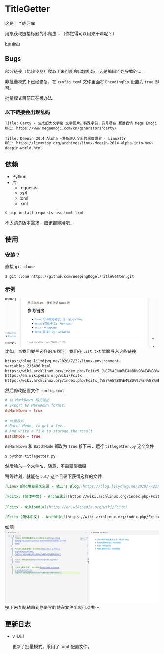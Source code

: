 # TitleGetter
这是一个练习库

用来获取链接标题的小爬虫...
（你觉得可以用来干嘛呢？）

[English](README_EN.md)



## Bugs

部分链接（比较少见）爬取下来可能会出现乱码，这是编码问题导致的......

非批量模式下已经修复，在 `config.toml` 文件里面将 `EncodingFix` 设置为 `true` 即可。

批量模式目前正在想办法..

### 以下链接会出现乱码
```
Title: Carty - 生成超大文字绘 文字图片。特殊字符，符号尽在 超酷表情 Mega Emoji
URL: https://www.megaemoji.com/cn/generators/carty/

Title: Deepin 2014 Alpha –准备进入全新的深度世界 · LinuxTOY
URL: https://linuxtoy.org/archives/linux-deepin-2014-alpha-into-new-deepin-world.html

```

## 依赖

* Python
* 库
    * requests
    * bs4
    * toml
    * lxml

```
$ pip install requests bs4 toml lxml
```
不太清楚版本需求... 应该都能用吧...

## 使用
### 安装？
直接 `git clone`
```
$ git clone https://github.com/WeepingDogel/TitleGetter.git
```
### 示例
![](Pics/2020-09-13_00-17.png)
比如，当我们要写这样的东西时，我们在 `list.txt` 里面写入这些链接
```
https://blog.lilydjwg.me/2020/7/22/linux-environment-variables.215496.html
https://wiki.archlinux.org/index.php/Fcitx5_(%E7%AE%80%E4%BD%93%E4%B8%AD%E6%96%87)
https://en.wikipedia.org/wiki/Fcitx
https://wiki.archlinux.org/index.php/Fcitx_(%E7%AE%80%E4%BD%93%E4%B8%AD%E6%96%87)
```
然后修改配置文件 `config.toml`
```toml
# 以 MarkDown 格式输出
# Export as MarkDown format.
AsMarkDown = true

# 批量模式
# Barch Mode, to get a few..
# And write a file to storage the result
BatchMode = true
```
`AsMarkDown` 和 `BatchMode` 都改为 `true`
接下来，运行 `titlegetter.py` 这个文件
```
$ python titlegetter.py
```
然后输入一个文件名，随意，不需要带后缀

稍等片刻，就能在 `out/` 这个目录下获得这样的文件:
```markdown
[Linux 的环境变量怎么设 - 依云's Blog](https://blog.lilydjwg.me/2020/7/22/linux-environment-variables.215496.html)

[Fcitx5 (简体中文) - ArchWiki](https://wiki.archlinux.org/index.php/Fcitx5_(%E7%AE%80%E4%BD%93%E4%B8%AD%E6%96%87))

[Fcitx - Wikipedia](https://en.wikipedia.org/wiki/Fcitx)

[Fcitx (简体中文) - ArchWiki](https://wiki.archlinux.org/index.php/Fcitx_(%E7%AE%80%E4%BD%93%E4%B8%AD%E6%96%87))
```
如图
![](Pics/2020-09-13_00-28.png)
接下来复制粘贴到你要写的博客文件里就可以啦～

## 更新日志

* v 1.0.1

    更新了批量模式，采用了 toml 配置文件。

